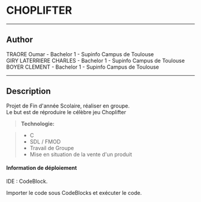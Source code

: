 CHOPLIFTER
===================
----------

Author
-------------

TRAORE Oumar - Bachelor 1 - Supinfo Campus de Toulouse  
GIRY LATERRIERE CHARLES - Bachelor 1 - Supinfo Campus de Toulouse  
BOYER CLEMENT - Bachelor 1 - Supinfo Campus de Toulouse

----------

Description
-------------

Projet de Fin d'année Scolaire, réaliser en groupe.  
Le but est de réproduire le célèbre jeu Choplifter  

> **Technologie:**

> - C
> - SDL / FMOD
> - Travail de Groupe
> - Mise en situation de la vente d'un produit


#### Information de déploiement

IDE : CodeBlock.

Importer le code sous CodeBlocks et exécuter le code.